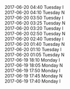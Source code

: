 2017-06-20 04:40 Tuesday  I  
2017-06-20 04:10 Tuesday  N  
2017-06-20 03:50 Tuesday  I  
2017-06-20 03:25 Tuesday  N  
2017-06-20 03:20 Tuesday  I  
2017-06-20 02:50 Tuesday  N  
2017-06-20 02:40 Tuesday  I  
2017-06-20 01:40 Tuesday  N  
2017-06-20 01:10 Tuesday  I  
2017-06-20 01:05 Tuesday  N  
2017-06-19 18:10 Monday  I  
2017-06-19 18:05 Monday  N  
2017-06-19 17:50 Monday  I  
2017-06-19 17:45 Monday  N  
2017-06-19 17:40 Monday  I  
